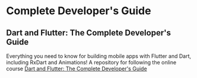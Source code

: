 # Complete Developer's Guide
## Dart and Flutter: The Complete Developer's Guide

Everything you need to know for building mobile apps with Flutter and Dart, including RxDart and Animations!
A repository for following the online course [Dart and Flutter: The Complete Developer's Guide]([https://www.example.com](https://www.udemy.com/course/dart-and-flutter-the-complete-developers-guide/))
